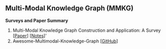 ## Multi-Modal Knowledge Graph (MMKG)
__Surveys and Paper Summary__
1. Multi-Modal Knowledge Graph Construction and Application: A Survey [[Paper](https://arxiv.org/pdf/2202.05786.pdf)] [[Notes](https://mp.weixin.qq.com/s/5BzvtF-Ua2ty07iAjiRxcA)]'
2. Awesome-Multimodal-Knowledge-Graph [[GitHub](https://github.com/ZihengZZH/awesome-multimodal-knowledge-graph)]
